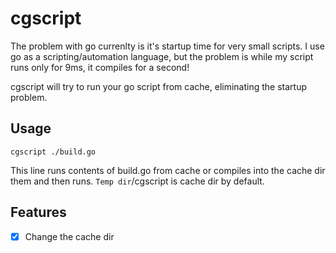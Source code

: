 # cgscript

The problem with go currenlty is it's startup time for very small scripts. I use go as a scripting/automation language, but the problem is while my script runs only for 9ms, it compiles for a second!

cgscript will try to run your go script from cache, eliminating the startup problem.

## Usage

```
cgscript ./build.go
```

This line runs contents of build.go from cache or compiles into the cache dir them and then runs. `Temp dir`/cgscript is cache dir by default.

## Features

- [x] Change the cache dir
